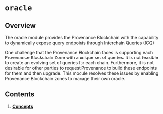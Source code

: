 # `oracle`

## Overview
The oracle module provides the Provenance Blockchain with the capability to dynamically expose query endpoints through Interchain Queries (ICQ)

One challenge that the Provenance Blockchain faces is supporting each Provenance Blockchain Zone with a unique set of queries. It is not feasible to create an evolving set of queries for each chain. Furthermore, it is not desirable for other parties to request Provenance to build these endpoints for them and then upgrade. This module resolves these issues by enabling Provenance Blockchain zones to manage their own oracle.

## Contents
1. **[Concepts](01_concepts.md)**